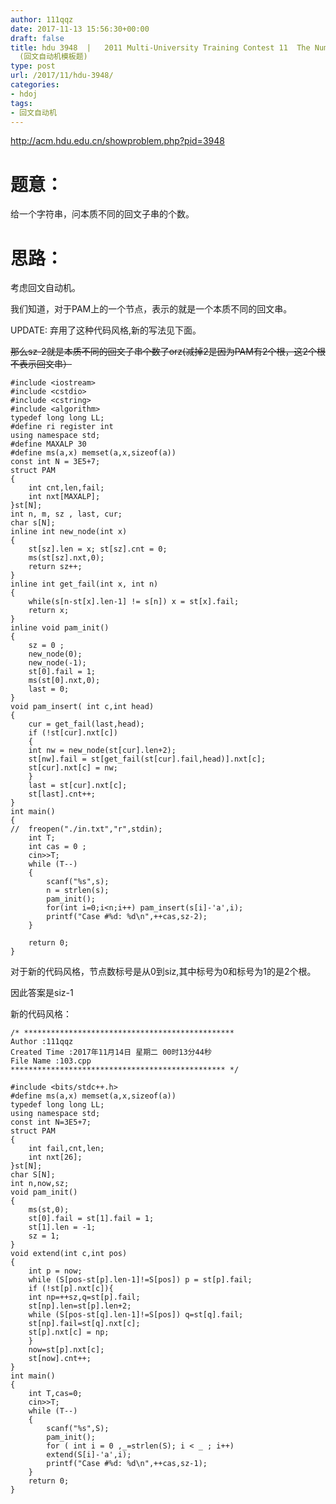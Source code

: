 ```yaml
---
author: 111qqz
date: 2017-11-13 15:56:30+00:00
draft: false
title: hdu 3948  |   2011 Multi-University Training Contest 11  The Number of Palindromes
  (回文自动机模板题)
type: post
url: /2017/11/hdu-3948/
categories:
- hdoj
tags:
- 回文自动机
---
```


http://acm.hdu.edu.cn/showproblem.php?pid=3948



# 题意：



给一个字符串，问本质不同的回文子串的个数。



# 思路：



考虑回文自动机。

我们知道，对于PAM上的一个节点，表示的就是一个本质不同的回文串。

UPDATE: 弃用了这种代码风格,新的写法见下面。

<del>那么sz-2就是本质不同的回文子串个数了orz(减掉2是因为PAM有2个根，这2个根不表示回文串）</del>


    
    #include <iostream>
    #include <cstdio>
    #include <cstring>
    #include <algorithm>
    typedef long long LL;
    #define ri register int
    using namespace std;
    #define MAXALP 30
    #define ms(a,x) memset(a,x,sizeof(a)) 
    const int N = 3E5+7;
    struct PAM
    {
        int cnt,len,fail;
        int nxt[MAXALP];
    }st[N];
    int n, m, sz , last, cur;
    char s[N];
    inline int new_node(int x)
    {
        st[sz].len = x; st[sz].cnt = 0;
        ms(st[sz].nxt,0);
        return sz++;
    }
    inline int get_fail(int x, int n)
    {
        while(s[n-st[x].len-1] != s[n]) x = st[x].fail;
        return x;
    }
    inline void pam_init()
    {
        sz = 0 ;
        new_node(0);
        new_node(-1);
        st[0].fail = 1;
        ms(st[0].nxt,0);
        last = 0;
    }
    void pam_insert( int c,int head)
    {
        cur = get_fail(last,head);
        if (!st[cur].nxt[c])
        {
        int nw = new_node(st[cur].len+2);
        st[nw].fail = st[get_fail(st[cur].fail,head)].nxt[c];
        st[cur].nxt[c] = nw;
        }
        last = st[cur].nxt[c];
        st[last].cnt++;
    }
    int main()
    {
    //  freopen("./in.txt","r",stdin);
        int T;
        int cas = 0 ;
        cin>>T;
        while (T--)
        {
            scanf("%s",s);
            n = strlen(s);
            pam_init();
            for(int i=0;i<n;i++) pam_insert(s[i]-'a',i);
            printf("Case #%d: %d\n",++cas,sz-2);
        }
    
        return 0;
    }





对于新的代码风格，节点数标号是从0到siz,其中标号为0和标号为1的是2个根。

因此答案是siz-1

新的代码风格：


    
    /* ***********************************************
    Author :111qqz
    Created Time :2017年11月14日 星期二 00时13分44秒
    File Name :103.cpp
    ************************************************ */
    
    #include <bits/stdc++.h>
    #define ms(a,x) memset(a,x,sizeof(a))
    typedef long long LL;
    using namespace std;
    const int N=3E5+7;
    struct PAM
    {
        int fail,cnt,len;
        int nxt[26];
    }st[N];
    char S[N];
    int n,now,sz;
    void pam_init()
    {
        ms(st,0);
        st[0].fail = st[1].fail = 1;
        st[1].len = -1;
        sz = 1;
    }
    void extend(int c,int pos)
    {
        int p = now;
        while (S[pos-st[p].len-1]!=S[pos]) p = st[p].fail;
        if (!st[p].nxt[c]){
        int np=++sz,q=st[p].fail;
        st[np].len=st[p].len+2;
        while (S[pos-st[q].len-1]!=S[pos]) q=st[q].fail;
        st[np].fail=st[q].nxt[c];
        st[p].nxt[c] = np;
        }
        now=st[p].nxt[c];
        st[now].cnt++;
    }
    int main()
    {
        int T,cas=0;
        cin>>T;
        while (T--)
        {
            scanf("%s",S);
            pam_init();
            for ( int i = 0 ,_=strlen(S); i < _ ; i++)
            extend(S[i]-'a',i);
            printf("Case #%d: %d\n",++cas,sz-1);
        }
        return 0;
    }
    






